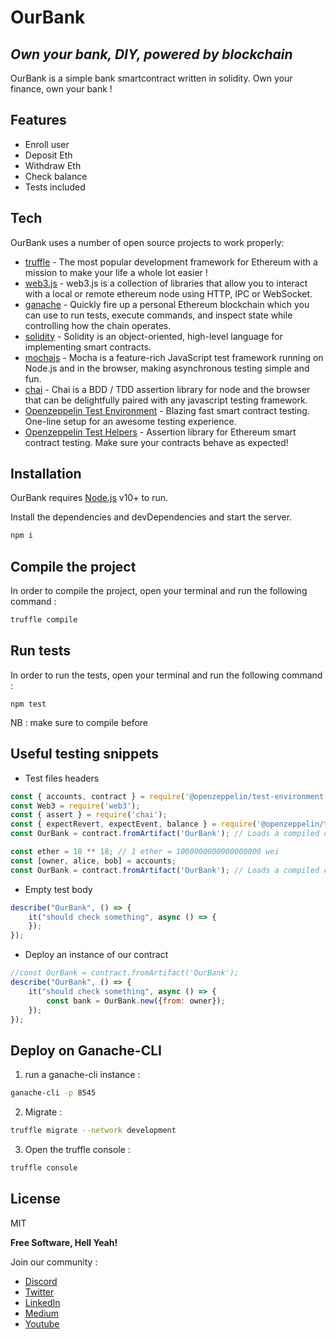 # OurBank
## _Own your bank, DIY, powered by blockchain_

OurBank is a simple bank smartcontract written in solidity. Own your finance, own your bank !

## Features

- Enroll user
- Deposit Eth
- Withdraw Eth
- Check balance
- Tests included

## Tech

OurBank uses a number of open source projects to work properly:

- [truffle](https://www.trufflesuite.com/truffle) - The most popular development framework for Ethereum with a mission to make your life a whole lot easier !
- [web3.js](https://web3js.readthedocs.io/en/v1.3.4/) - web3.js is a collection of libraries that allow you to interact with a local or remote ethereum node using HTTP, IPC or WebSocket.
- [ganache](https://www.trufflesuite.com/ganache) - Quickly fire up a personal Ethereum blockchain which you can use to run tests, execute commands, and inspect state while controlling how the chain operates.
- [solidity](https://docs.soliditylang.org/en/latest/) - Solidity is an object-oriented, high-level language for implementing smart contracts.
- [mochajs](https://mochajs.org/) - Mocha is a feature-rich JavaScript test framework running on Node.js and in the browser, making asynchronous testing simple and fun.
- [chai](https://www.chaijs.com/) - Chai is a BDD / TDD assertion library for node and the browser that can be delightfully paired with any javascript testing framework.
- [Openzeppelin Test Environment](https://docs.openzeppelin.com/test-environment/0.1/) - Blazing fast smart contract testing. One-line setup for an awesome testing experience.
- [Openzeppelin Test Helpers](https://docs.openzeppelin.com/test-helpers/0.5/) - Assertion library for Ethereum smart contract testing. Make sure your contracts behave as expected!

## Installation

OurBank requires [Node.js](https://nodejs.org/) v10+ to run.

Install the dependencies and devDependencies and start the server.

```sh
npm i
```

## Compile the project
In order to compile the project, open your terminal and run the following command :
```sh
truffle compile
```


## Run tests

In order to run the tests, open your terminal and run the following command :
```
npm test
```

NB : make sure to compile before

## Useful testing snippets
* Test files headers
```js
const { accounts, contract } = require('@openzeppelin/test-environment');
const Web3 = require('web3');
const { assert } = require('chai');
const { expectRevert, expectEvent, balance } = require('@openzeppelin/test-helpers');
const OurBank = contract.fromArtifact('OurBank'); // Loads a compiled contract

const ether = 10 ** 18; // 1 ether = 1000000000000000000 wei
const [owner, alice, bob] = accounts;
const OurBank = contract.fromArtifact('OurBank'); // Loads a compiled contract
```

* Empty test body
```js
describe("OurBank", () => {
    it("should check something", async () => {
    });
});
```

* Deploy an instance of our contract
```js
//const OurBank = contract.fromArtifact('OurBank');
describe("OurBank", () => {
    it("should check something", async () => {
        const bank = OurBank.new({from: owner});
    });
});
```

## Deploy on Ganache-CLI
1) run a ganache-cli instance :
```sh
ganache-cli -p 8545
```

2) Migrate :
```sh
truffle migrate --network development
```

3) Open the truffle console :
```sh
truffle console
```

## License

MIT

**Free Software, Hell Yeah!**

Join our community :
- [Discord](https://discord.com/invite/uhUjd6UHar)
- [Twitter](https://twitter.com/OhreeeOfficial)
- [LinkedIn](https://www.linkedin.com/showcase/ohreee/)
- [Medium](https://ohreee.medium.com/)
- [Youtube](https://www.youtube.com/channel/UCTM1Zk9rDvcsGg_ecAvSqhA)